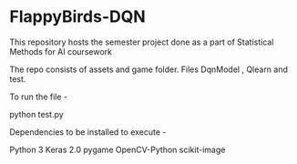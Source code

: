 # FlappyBirds-DQN
This repository hosts the semester project done as a part of Statistical Methods for AI coursework

The repo consists of assets and game folder.
Files DqnModel , Qlearn and test.

To run the file -

python test.py

Dependencies to be installed to execute -

Python 3
Keras 2.0
pygame
OpenCV-Python
scikit-image
